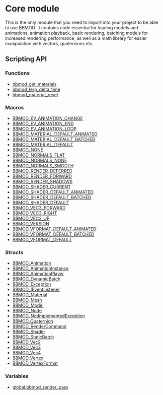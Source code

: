 # Core module
This is the only module that you need to import into your project to be able
to use BBMOD. It contains code essential for loading models and animations,
animation playback, basic rendering, batching models for increased rendering
performance, as well as a math library for easier manipulation with vectors,
quaternions etc.

## Scripting API
### Functions
* [bbmod_get_materials](./bbmod_get_materials.html)
* [bbmod_lerp_delta_time](./bbmod_lerp_delta_time.html)
* [bbmod_material_reset](./bbmod_material_reset.html)

### Macros
* [BBMOD_EV_ANIMATION_CHANGE](./BBMOD_EV_ANIMATION_CHANGE.html)
* [BBMOD_EV_ANIMATION_END](./BBMOD_EV_ANIMATION_END.html)
* [BBMOD_EV_ANIMATION_LOOP](./BBMOD_EV_ANIMATION_LOOP.html)
* [BBMOD_MATERIAL_DEFAULT_ANIMATED](./BBMOD_MATERIAL_DEFAULT_ANIMATED.html)
* [BBMOD_MATERIAL_DEFAULT_BATCHED](./BBMOD_MATERIAL_DEFAULT_BATCHED.html)
* [BBMOD_MATERIAL_DEFAULT](./BBMOD_MATERIAL_DEFAULT.html)
* [BBMOD_NONE](./BBMOD_NONE.html)
* [BBMOD_NORMALS_FLAT](./BBMOD_NORMALS_FLAT.html)
* [BBMOD_NORMALS_NONE](./BBMOD_NORMALS_NONE.html)
* [BBMOD_NORMALS_SMOOTH](./BBMOD_NORMALS_SMOOTH.html)
* [BBMOD_RENDER_DEFERRED](./BBMOD_RENDER_DEFERRED.html)
* [BBMOD_RENDER_FORWARD](./BBMOD_RENDER_FORWARD.html)
* [BBMOD_RENDER_SHADOWS](./BBMOD_RENDER_SHADOWS.html)
* [BBMOD_SHADER_CURRENT](./BBMOD_SHADER_CURRENT.html)
* [BBMOD_SHADER_DEFAULT_ANIMATED](./BBMOD_SHADER_DEFAULT_ANIMATED.html)
* [BBMOD_SHADER_DEFAULT_BATCHED](./BBMOD_SHADER_DEFAULT_BATCHED.html)
* [BBMOD_SHADER_DEFAULT](./BBMOD_SHADER_DEFAULT.html)
* [BBMOD_VEC3_FORWARD](./BBMOD_VEC3_FORWARD.html)
* [BBMOD_VEC3_RIGHT](./BBMOD_VEC3_RIGHT.html)
* [BBMOD_VEC3_UP](./BBMOD_VEC3_UP.html)
* [BBMOD_VERSION](./BBMOD_VERSION.html)
* [BBMOD_VFORMAT_DEFAULT_ANIMATED](./BBMOD_VFORMAT_DEFAULT_ANIMATED.html)
* [BBMOD_VFORMAT_DEFAULT_BATCHED](./BBMOD_VFORMAT_DEFAULT_BATCHED.html)
* [BBMOD_VFORMAT_DEFAULT](./BBMOD_VFORMAT_DEFAULT.html)

### Structs
* [BBMOD_Animation](./BBMOD_Animation.html)
* [BBMOD_AnimationInstance](./BBMOD_AnimationInstance.html)
* [BBMOD_AnimationPlayer](./BBMOD_AnimationPlayer.html)
* [BBMOD_DynamicBatch](./BBMOD_DynamicBatch.html)
* [BBMOD_Exception](./BBMOD_Exception.html)
* [BBMOD_IEventListener](./BBMOD_IEventListener.html)
* [BBMOD_Material](./BBMOD_Material.html)
* [BBMOD_Mesh](./BBMOD_Mesh.html)
* [BBMOD_Model](./BBMOD_Model.html)
* [BBMOD_Node](./BBMOD_Node.html)
* [BBMOD_NotImplementedException](./BBMOD_NotImplementedException.html)
* [BBMOD_Quaternion](./BBMOD_Quaternion.html)
* [BBMOD_RenderCommand](./BBMOD_RenderCommand.html)
* [BBMOD_Shader](./BBMOD_Shader.html)
* [BBMOD_StaticBatch](./BBMOD_StaticBatch.html)
* [BBMOD_Vec2](./BBMOD_Vec2.html)
* [BBMOD_Vec3](./BBMOD_Vec3.html)
* [BBMOD_Vec4](./BBMOD_Vec4.html)
* [BBMOD_Vertex](./BBMOD_Vertex.html)
* [BBMOD_VertexFormat](./BBMOD_VertexFormat.html)

### Variables
* [global.bbmod_render_pass](./global.bbmod_render_pass.html)
